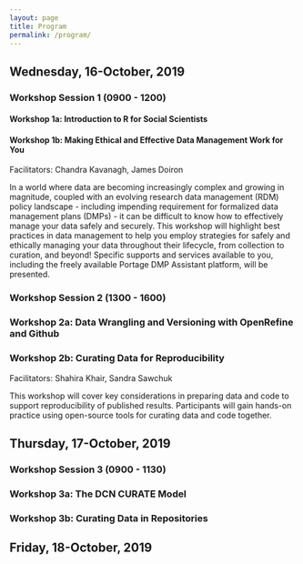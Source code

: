 ```yaml
---
layout: page
title: Program
permalink: /program/
---
```


## Wednesday, 16-October, 2019

### Workshop Session 1 (0900 - 1200)

#### Workshop 1a: Introduction to R for Social Scientists

#### Workshop 1b: Making Ethical and Effective Data Management Work for You
Facilitators: Chandra Kavanagh, James Doiron

In a world where data are becoming increasingly complex and growing in magnitude, coupled with an evolving research data management (RDM) policy landscape - including impending requirement for formalized data management plans (DMPs) - it can be difficult to know how to effectively manage your data safely and securely. This workshop will highlight best practices in data management to help you employ strategies for safely and ethically managing your data throughout their lifecycle, from collection to curation, and beyond!  Specific supports and services available to you, including the freely available Portage DMP Assistant platform, will be presented.

### Workshop Session 2 (1300 - 1600)

### Workshop 2a: Data Wrangling and Versioning with OpenRefine and Github

### Workshop 2b: Curating Data for Reproducibility
Facilitators: Shahira Khair, Sandra Sawchuk

This workshop will cover key considerations in preparing data and code to support reproducibility of published results. Participants will gain hands-on practice using open-source tools for curating data and code together. 

## Thursday, 17-October, 2019

### Workshop Session 3 (0900 - 1130)
### Workshop 3a: The DCN CURATE Model
### Workshop 3b: Curating Data in Repositories


## Friday, 18-October, 2019

